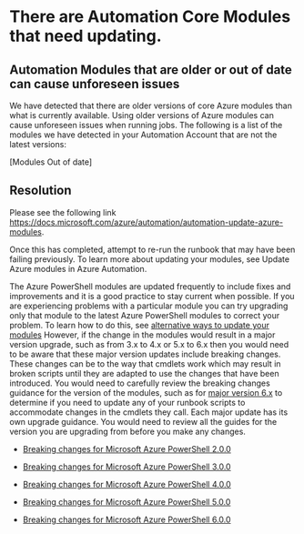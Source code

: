 ﻿<properties
pageTitle="Modules were found that are not current"
description="Modules may need to be updated"
infoBubbleText="See list of affected modules below"
service="microsoft.automation"
resource="runbooks"
authors="adoylemsft"
ms.author="adoyle"
authorAlias="adoyle"
displayOrder=""
articleId="MoudleUpdate-48a86414-6e14-4785-8beb-33269666cc3e"
diagnosticScenario="AAModuleUpdateDetection"
selfHelpType="diagnostics"
supportTopicIds="32599853,32628003,32628005,32628006,32628008,32628009,32628012,32599860,32599906,32599907,32599908,32615224,32599909,32599923,32599854,32599917,32615220,32615221,32615222,32615223"
resourceTags="windows"
productPesIds="15607"
cloudEnvironments="public"
/>

# There are Automation Core Modules that need updating.
## Automation Modules that are older or out of date can cause unforeseen issues
<!--issueDescription-->

We have detected that there are older versions of core Azure modules than what is currently available. Using older versions of Azure modules can cause unforeseen issues when running jobs. The following is a list of the modules we have detected in your Automation Account that are not the latest versions:
<!--$Modules Out of date-->[Modules Out of date]<!--/$Modules Out of date-->

<!--/issueDescription-->

## Resolution

Please see the following link https://docs.microsoft.com/azure/automation/automation-update-azure-modules.

Once this has completed, attempt to re-run the runbook that may have been failing previously. To learn more about updating your modules, see Update Azure modules in Azure Automation.

The Azure PowerShell modules are updated frequently to include fixes and improvements and it is a good practice to stay current when possible.
If you are experiencing problems with a particular module you can try upgrading only that module to the latest Azure PowerShell modules to correct your problem. To learn how to do this, see [alternative ways to update your modules](https://docs.microsoft.com/azure/automation/automation-update-azure-modules#alternative-ways-to-update-your-modules)
However, if the change in the modules would result in a major version upgrade, such as from 3.x to 4.x or 5.x to 6.x then you would need to be aware that these major version updates include breaking changes. These changes can be to the way that cmdlets work which may result in broken scripts until they are adapted to use the changes that have been introduced.
You would need to carefully review the breaking changes guidance for the version of the modules, such as for [major version 6.x](https://github.com/Azure/azure-powershell/blob/preview/documentation/migration-guides/migration-guide.6.0.0.md) to determine if you need to update any of your runbook scripts to accommodate changes in the cmdlets they call.
Each major update has its own upgrade guidance. You would need to review all the guides for the version you are upgrading from before you make any changes.

* [Breaking changes for Microsoft Azure PowerShell 2.0.0](https://github.com/Azure/azure-powershell/blob/preview/documentation/migration-guides/migration-guide.2.0.0.md)

* [Breaking changes for Microsoft Azure PowerShell 3.0.0](https://github.com/Azure/azure-powershell/blob/preview/documentation/migration-guides/migration-guide.3.0.0.md)

* [Breaking changes for Microsoft Azure PowerShell 4.0.0](https://github.com/Azure/azure-powershell/blob/preview/documentation/migration-guides/migration-guide.4.0.0.md)

* [Breaking changes for Microsoft Azure PowerShell 5.0.0](https://github.com/Azure/azure-powershell/blob/preview/documentation/migration-guides/migration-guide.5.0.0.md)

* [Breaking changes for Microsoft Azure PowerShell 6.0.0](https://github.com/Azure/azure-powershell/blob/preview/documentation/migration-guides/migration-guide.6.0.0.md)

